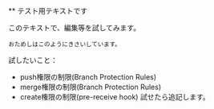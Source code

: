 ** テスト用テキストです

このテキストで、編集等を試してみます。
```
おためしはこのようにきさいしています。
```

試したいこと：
- push権限の制限(Branch Protection Rules)
- merge権限の制限(Branch Protection Rules)
- create権限の制限(pre-receive hook)
試せたら追記します。
